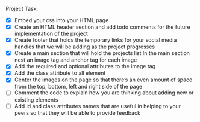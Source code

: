 Project Task: 
- [x] Embed your css into your HTML page 
- [x] Create an HTML header section and add todo comments for the future implementation of the project 
- [x] Create footer that holds the temporary links for your social media handles that we will be adding as the project progresses
- [x] Create a main section that will hold the projects list In the main section nest an image tag and anchor tag for each image
- [x] Add the required and optional attributes to the image tag 
- [x] Add the class attribute to all element 
- [x] Center the images on the page so that there’s an even amount of space from the top, bottom, left and right side of the page 
- [ ] Comment the code to explain how you are thinking about adding new or existing elements 
- [ ] Add id and class attributes names that are useful in helping to your peers so that they will be able to provide feedback
